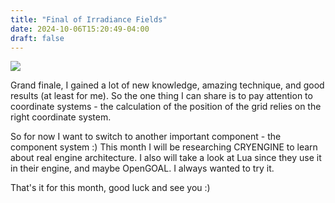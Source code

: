 ```yaml
---
title: "Final of Irradiance Fields"
date: 2024-10-06T15:20:49-04:00
draft: false
---
```


![](/img/final.gif)

Grand finale, I gained a lot of new knowledge, amazing technique, and good results (at least for me). So the one thing I can share is to pay attention to coordinate systems - the calculation of the position of the grid relies on the right coordinate system.

So for now I want to switch to another important component - the component system :) This month I will be researching CRYENGINE to learn about real engine architecture. I also will take a look at Lua since they use it in their engine, and maybe OpenGOAL. I always wanted to try it.

That's it for this month, good luck and see you :)

